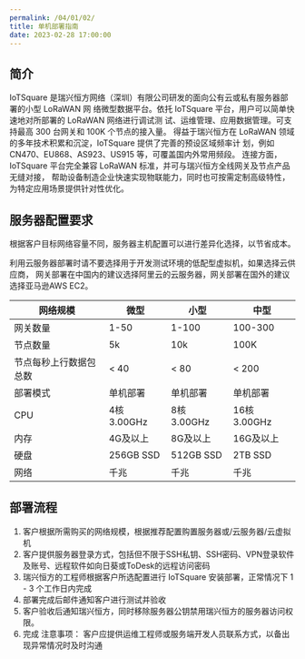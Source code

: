 ```yaml
---
permalink: /04/01/02/
title: 单机部署指南
date: 2023-02-28 17:00:00
---
```

## 简介
IoTSquare 是瑞兴恒方网络（深圳）有限公司研发的面向公有云或私有服务器部署的小型 LoRaWAN 网
络微型数据平台。依托 IoTSquare 平台，用户可以简单快速地对所部署的 LoRaWAN 网络进行调试测
试、运维管理、应用数据管理。可支持最高 300 台网关和 100K 个节点的接入量。
得益于瑞兴恒方在 LoRaWAN 领域的多年技术积累和沉淀，IoTSquare 提供了完善的预设区域频率计
划，例如 CN470、EU868、AS923、US915 等，可覆盖国内外常用频段。
连接方面，IoTSquare 平台完全兼容 LoRaWAN 标准，并可与瑞兴恒方全线网关及节点产品无缝对接，
帮助设备制造企业快速实现物联能力，同时也可按需定制高级特性，为特定应用场景提供针对性优化。

## 服务器配置要求
根据客户目标网络容量不同，服务器主机配置可以进行差异化选择，以节省成本。

利用云服务器部署时请不要选择用于开发测试环境的低配型虚拟机，如果选择云供应商，
网关部署在中国内的建议选择阿里云的云服务器，网关部署在国外的建议选择亚马逊AWS EC2。

| 网络规模      | 微型         | 小型         | 中型          |
|-----------|------------|------------|-------------|
| 网关数量      | 1-50       | 1-100      | 100-300     |
| 节点数量      | 5k       | 10k        | 100K        |
| 节点每秒上行数据包总数 | < 40       | < 80       | < 200       | 
| 部署模式      | 单机部署       | 单机部署       | 单机部署        | 
| CPU       | 4核 3.00GHz | 8核 3.00GHz | 16核 3.00GHz | 
| 内存        | 4G及以上      | 8G及以上      | 16G及以上      |
| 硬盘        | 256GB SSD  | 512GB SSD  | 2TB SSD     | 
| 网络        | 千兆         | 千兆         | 千兆          |

## 部署流程
1. 客户根据所需购买的网络规模，根据推荐配置购置服务器或/云服务器/云虚拟机
2. 客户提供服务器登录方式，包括但不限于SSH私钥、SSH密码、VPN登录软件及账号、远程软件如向日葵或ToDesk的远程访问密码
3. 瑞兴恒方的工程师根据客户所选配置进行 IoTSquare 安装部署，正常情况下 1 - 3 个工作日内完成
5. 部署完成后邮件通知客户进行测试并验收
6. 客户验收后通知瑞兴恒方，同时移除服务器公钥禁用瑞兴恒方的服务器访问权限。
7. 完成
   注意事项：
   客户应提供运维工程师或服务端开发人员联系方式，以备出现异常情况时及时沟通
